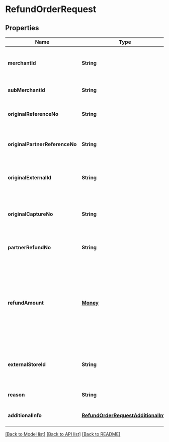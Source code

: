 # RefundOrderRequest
## Properties

| Name | Type | Description | Notes |
|------------ | ------------- | ------------- | -------------|
| **merchantId** | **String** | Merchant identifier that is unique per each merchant | [default to null] |
| **subMerchantId** | **String** | Information of sub merchant identifier | [optional] [default to null] |
| **originalReferenceNo** | **String** | Original transaction identifier on DANA system | [optional] [default to null] |
| **originalPartnerReferenceNo** | **String** | Original transaction identifier on partner system | [default to null] |
| **originalExternalId** | **String** | Original external identifier on header message | [optional] [default to null] |
| **originalCaptureNo** | **String** | DANA's capture identifier. Use to refund the corresponding capture order | [optional] [default to null] |
| **partnerRefundNo** | **String** | Reference number from merchant for the refund | [default to null] |
| **refundAmount** | [**Money**](Money.md) | Refund amount. Contains two sub-fields - 1. Value (Transaction amount, including the cents) and 2. Currency (Currency code based on ISO) | [default to null] |
| **externalStoreId** | **String** | Store identifier to indicate to which store this payment belongs to | [optional] [default to null] |
| **reason** | **String** | Refund reason | [optional] [default to null] |
| **additionalInfo** | [**RefundOrderRequestAdditionalInfo**](RefundOrderRequestAdditionalInfo.md) |  | [optional] [default to null] |

[[Back to Model list]](../README.md#documentation-for-models) [[Back to API list]](../README.md#documentation-for-api-endpoints) [[Back to README]](../README.md)

